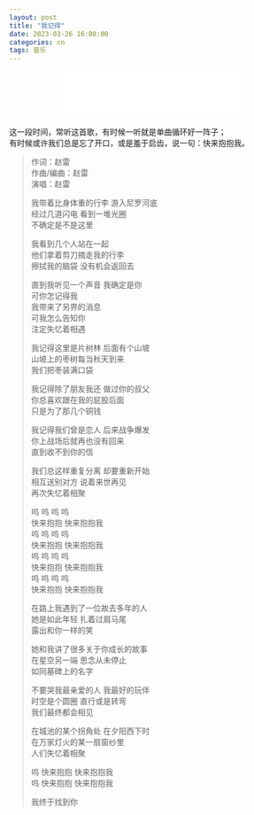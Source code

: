 ```yaml
---
layout: post
title: "我记得"
date: 2023-03-26 16:00:00
categories: cn
tags: 音乐
---
```


<center>
<iframe frameborder="no" border="0" marginwidth="0" marginheight="0" width=330 height=86 src="//music.163.com/outchain/player?type=2&id=1974443814&auto=0&height=66"></iframe>
</center>

这一段时间，常听这首歌，有时候一听就是单曲循环好一阵子；<br>
有时候或许我们总是忘了开口，或是羞于启齿，说一句：快来抱抱我。


>作词：赵雷<br>
>作曲/编曲：赵雷<br>
>演唱：赵雷<br>
>
>我带着比身体重的行李
>游入尼罗河底<br>
>经过几道闪电 看到一堆光圈<br>
>不确定是不是这里<br>
>
>我看到几个人站在一起<br>
>他们拿着剪刀摘走我的行李<br>
>擦拭我的脑袋 没有机会返回去<br>
>
>直到我听见一个声音 我确定是你<br>
>可你怎记得我<br>
>我带来了另界的消息<br>
>可我怎么告知你<br>
>注定失忆着相遇<br>
>
>我记得这里是片树林 后面有个山坡<br>
>山坡上的枣树每当秋天到来<br>
>我们把枣装满口袋<br>
>
>我记得除了朋友我还 做过你的叔父<br>
>你总喜欢跟在我的屁股后面<br>
>只是为了那几个铜钱<br>
>
>我记得我们曾是恋人 后来战争爆发<br>
>你上战场后就再也没有回来<br>
>直到收不到你的信<br>
>
>我们总这样重复分离 却要重新开始<br>
>相互送别对方 说着来世再见<br>
>再次失忆着相聚<br>
>
>呜 呜 呜 呜<br>
>快来抱抱 快来抱抱我<br>
>呜 呜 呜 呜<br>
>快来抱抱 快来抱抱我<br>
>呜 呜 呜 呜<br>
>快来抱抱 快来抱抱我<br>
>呜 呜 呜 呜<br>
>快来抱抱 快来抱抱我<br>
>
>在路上我遇到了一位故去多年的人<br>
>她是如此年轻 扎着过肩马尾<br>
>露出和你一样的笑<br>
>
>她和我讲了很多关于你成长的故事<br>
>在星空另一端 思念从未停止<br>
>如同墓碑上的名字<br>
>
>不要哭我最亲爱的人 我最好的玩伴<br>
>时空是个圆圈 直行或是转弯<br>
>我们最终都会相见<br>
>
>在城池的某个拐角处 在夕阳西下时<br>
>在万家灯火的某一扇窗纱里<br>
>人们失忆着相聚<br>
>
>呜 快来抱抱 快来抱抱我<br>
>呜 快来抱抱 快来抱抱我<br>
>
>我终于找到你<br>